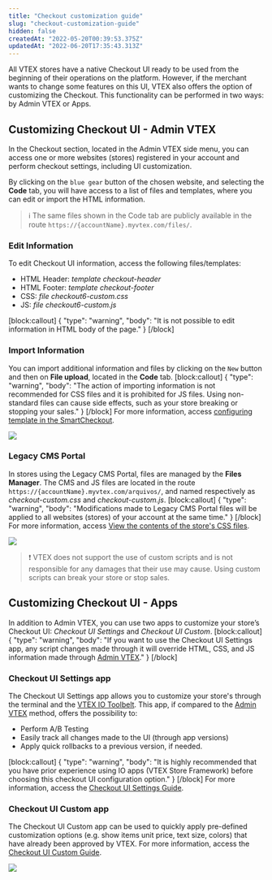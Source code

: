```yaml
---
title: "Checkout customization guide"
slug: "checkout-customization-guide"
hidden: false
createdAt: "2022-05-20T00:39:53.375Z"
updatedAt: "2022-06-20T17:35:43.313Z"
---
```


All VTEX stores have a native Checkout UI ready to be used from the beginning of their operations on the platform. However, if the merchant wants to change some features on this UI, VTEX also offers the option of customizing the Checkout. This functionality can be performed in two ways: by Admin VTEX or Apps.

## Customizing Checkout UI - Admin VTEX

In the Checkout section, located in the Admin VTEX side menu, you can access one or more websites (stores) registered in your account and perform checkout settings, including UI customization.

By clicking on the `blue gear` button of the chosen website, and selecting the **Code** tab, you will have access to a list of files and templates, where you can edit or import the HTML information.

> ℹ️ The same files shown in the Code tab are publicly available in the route `https://{accountName}.myvtex.com/files/`.

### Edit Information

To edit Checkout UI information, access the following files/templates:

- HTML Header: *template* *checkout-header*
- HTML Footer: *template* *checkout-footer*
- CSS: *file checkout6-custom.css*
- JS: *file checkout6-custom.js*

[block:callout]
{
"type": "warning",
"body": "It is not possible to edit information in HTML body of the page."
}
[/block]

### Import Information

You can import additional information and files by clicking on the `New` button and then on **File upload**, located in the **Code** tab.
[block:callout]
{
"type": "warning",
"body": "The action of importing information is not recommended for CSS files and it is prohibited for JS files. Using non-standard files can cause side effects, such as your store breaking or stopping your sales."
}
[/block]
For more information, access [configuring template in the SmartCheckout](https://help.vtex.com/en/tutorial/configurar-template-no-smartcheckout--frequentlyAskedQuestions_599#).

![](https://cdn.jsdelivr.net/gh/vtexdocs/dev-portal-content@main/images/checkout-customization-guide-0.PNG)

### Legacy CMS Portal

In stores using the Legacy CMS Portal, files are managed by the **Files Manager**. The CMS and JS files are located in the route `https://{accountName}.myvtex.com/arquivos/`, and named respectively as *checkout-custom.css* and *checkout-custom.js*.
[block:callout]
{
"type": "warning",
"body": "Modifications made to Legacy CMS Portal files will be applied to all websites (stores) of your account at the same time."
}
[/block]
For more information, access [View the contents of the store's CSS files](https://help.vtex.com/en/tutorial/view-the-contents-of-the-stores-css-files--U5v7DXpRSee86uqiKQUQi#).

![](https://cdn.jsdelivr.net/gh/vtexdocs/dev-portal-content@main/images/checkout-customization-guide-1.PNG)

> ❗ VTEX does not support the use of custom scripts and is not responsible for any damages that their use may cause. Using custom scripts can break your store or stop sales.

## Customizing Checkout UI - Apps

In addition to Admin VTEX, you can use two apps to customize your store’s Checkout UI: *Checkout UI Settings* and *Checkout UI Custom*.
[block:callout]
{
"type": "warning",
"body": "If you want to use the Checkout UI Settings app, any script changes made through it will override HTML, CSS, and JS information made through [Admin VTEX](https://developers.vtex.com/docs/guides/vtex-checkout-ui-settings)."
}
[/block]

### Checkout UI Settings app

The Checkout UI Settings app allows you to customize your store's through the terminal and the [VTEX IO Toolbelt](https://developers.vtex.com/docs/guides/vtex-io-documentation-vtex-io-cli-install). This app, if compared to the [Admin VTEX](https://developers.vtex.com/docs/guides/vtex-checkout-ui-settings) method, offers the possibility to:

- Perform A/B Testing
- Easily track all changes made to the UI (through app versions)
- Apply quick rollbacks to a previous version, if needed.

[block:callout]
{
"type": "warning",
"body": "It is highly recommended that you have prior experience using IO apps (VTEX Store Framework) before choosing this checkout UI configuration option."
}
[/block]
For more information, access the [Checkout UI Settings Guide](https://developers.vtex.com/docs/guides/vtex-checkout-ui-settings).

### Checkout UI Custom app

The Checkout UI Custom app can be used to quickly apply pre-defined customization options (e.g. show items unit price, text size, colors) that have already been approved by VTEX. For more information, access the [Checkout UI Custom Guide](https://developers.vtex.com/docs/guides/vtex-checkout-ui-custom-v0).

![](https://cdn.jsdelivr.net/gh/vtexdocs/dev-portal-content@main/images/checkout-customization-guide-2.PNG)
